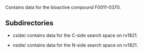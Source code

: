 Contains data for the bioactive compound F0011-0370.

## Subdirectories

- cside/ contains data for the C-side search space on rv1821.

- nside/ contains data for the N-side search space on rv1821.

